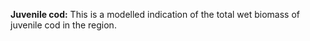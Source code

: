 **Juvenile cod:** This is a modelled indication of the total wet biomass of juvenile cod in the region.     
